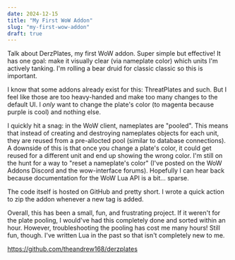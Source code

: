 ```yaml
---
date: 2024-12-15
title: "My First WoW Addon"
slug: "my-first-wow-addon"
draft: true
---
```


Talk about DerzPlates, my first WoW addon.
Super simple but effective!
It has one goal: make it visually clear (via nameplate color) which units I'm actively tanking.
I'm rolling a bear druid for classic classic so this is important.

I know that some addons already exist for this: ThreatPlates and such.
But I feel like those are too heavy-handed and make too many changes to the default UI.
I _only_ want to change the plate's color (to magenta because purple is cool) and nothing else.

I quickly hit a snag: in the WoW client, nameplates are "pooled".
This means that instead of creating and destroying nameplates objects for each unit, they are reused from a pre-allocted pool (similar to database connections).
A downside of this is that once you change a plate's color, it could get reused for a different unit and end up showing the wrong color.
I'm still on the hunt for a way to "reset a nameplate's color" (I've posted on the WoW Addons Discord and the wow-interface forums).
Hopefully I can hear back because documentation for the WoW Lua API is a bit... sparse.

The code itself is hosted on GitHub and pretty short.
I wrote a quick action to zip the addon whenever a new tag is added.

Overall, this has been a small, fun, and frustrating project.
If it weren't for the plate pooling, I would've had this completely done and sorted within an hour.
However, troubleshooting the pooling has cost me many hours!
Still fun, though.
I've written Lua in the past so that isn't completely new to me.

https://github.com/theandrew168/derzplates
